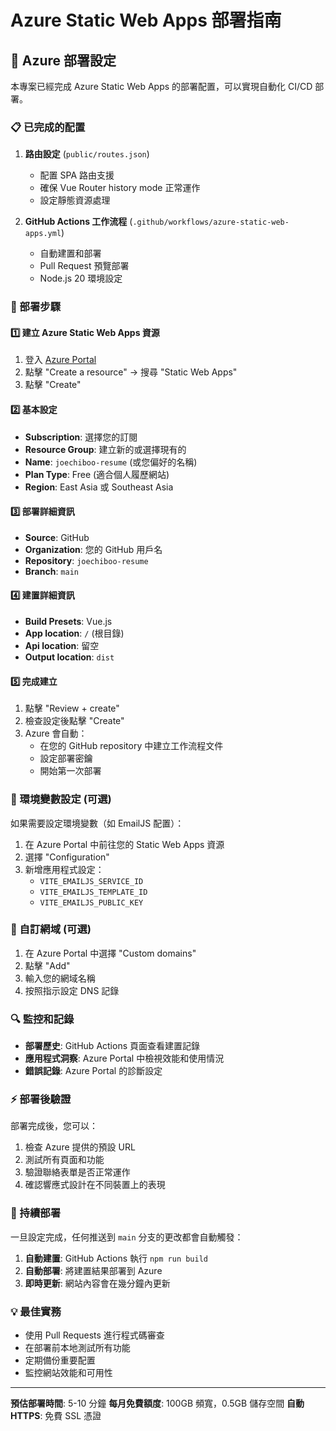 # Azure Static Web Apps 部署指南

## 🚀 Azure 部署設定

本專案已經完成 Azure Static Web Apps 的部署配置，可以實現自動化 CI/CD 部署。

### 📋 已完成的配置

1. **路由設定** (`public/routes.json`)
   - 配置 SPA 路由支援
   - 確保 Vue Router history mode 正常運作
   - 設定靜態資源處理

2. **GitHub Actions 工作流程** (`.github/workflows/azure-static-web-apps.yml`)
   - 自動建置和部署
   - Pull Request 預覽部署
   - Node.js 20 環境設定

### 🔧 部署步驟

#### 1️⃣ 建立 Azure Static Web Apps 資源

1. 登入 [Azure Portal](https://portal.azure.com)
2. 點擊 "Create a resource" → 搜尋 "Static Web Apps"
3. 點擊 "Create"

#### 2️⃣ 基本設定

- **Subscription**: 選擇您的訂閱
- **Resource Group**: 建立新的或選擇現有的
- **Name**: `joechiboo-resume` (或您偏好的名稱)
- **Plan Type**: Free (適合個人履歷網站)
- **Region**: East Asia 或 Southeast Asia

#### 3️⃣ 部署詳細資訊

- **Source**: GitHub
- **Organization**: 您的 GitHub 用戶名
- **Repository**: `joechiboo-resume`
- **Branch**: `main`

#### 4️⃣ 建置詳細資訊

- **Build Presets**: Vue.js
- **App location**: `/` (根目錄)
- **Api location**: 留空
- **Output location**: `dist`

#### 5️⃣ 完成建立

1. 點擊 "Review + create"
2. 檢查設定後點擊 "Create"
3. Azure 會自動：
   - 在您的 GitHub repository 中建立工作流程文件
   - 設定部署密鑰
   - 開始第一次部署

### 🔐 環境變數設定 (可選)

如果需要設定環境變數（如 EmailJS 配置）：

1. 在 Azure Portal 中前往您的 Static Web Apps 資源
2. 選擇 "Configuration"
3. 新增應用程式設定：
   - `VITE_EMAILJS_SERVICE_ID`
   - `VITE_EMAILJS_TEMPLATE_ID`
   - `VITE_EMAILJS_PUBLIC_KEY`

### 📱 自訂網域 (可選)

1. 在 Azure Portal 中選擇 "Custom domains"
2. 點擊 "Add"
3. 輸入您的網域名稱
4. 按照指示設定 DNS 記錄

### 🔍 監控和記錄

- **部署歷史**: GitHub Actions 頁面查看建置記錄
- **應用程式洞察**: Azure Portal 中檢視效能和使用情況
- **錯誤記錄**: Azure Portal 的診斷設定

### ⚡ 部署後驗證

部署完成後，您可以：

1. 檢查 Azure 提供的預設 URL
2. 測試所有頁面和功能
3. 驗證聯絡表單是否正常運作
4. 確認響應式設計在不同裝置上的表現

### 🔄 持續部署

一旦設定完成，任何推送到 `main` 分支的更改都會自動觸發：

1. **自動建置**: GitHub Actions 執行 `npm run build`
2. **自動部署**: 將建置結果部署到 Azure
3. **即時更新**: 網站內容會在幾分鐘內更新

### 💡 最佳實務

- 使用 Pull Requests 進行程式碼審查
- 在部署前本地測試所有功能
- 定期備份重要配置
- 監控網站效能和可用性

---

**預估部署時間**: 5-10 分鐘
**每月免費額度**: 100GB 頻寬，0.5GB 儲存空間
**自動 HTTPS**: 免費 SSL 憑證